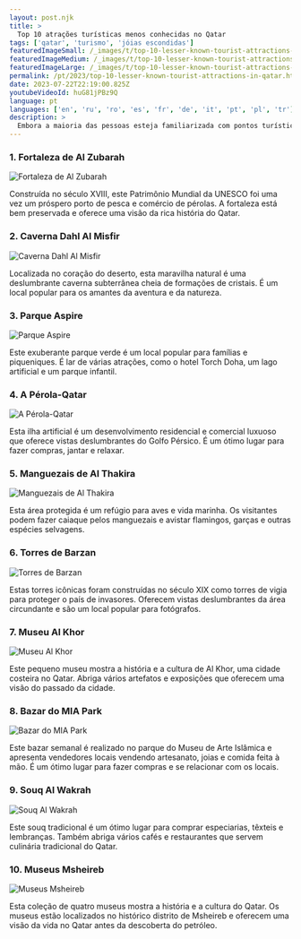 ```yaml
---
layout: post.njk
title: >
  Top 10 atrações turísticas menos conhecidas no Qatar
tags: ['qatar', 'turismo', 'jóias escondidas']
featuredImageSmall: /_images/t/top-10-lesser-known-tourist-attractions-in-qatar-cover-pt-small.webp
featuredImageMedium: /_images/t/top-10-lesser-known-tourist-attractions-in-qatar-cover-pt-medium.webp
featuredImageLarge: /_images/t/top-10-lesser-known-tourist-attractions-in-qatar-cover-pt-large.webp
permalink: /pt/2023/top-10-lesser-known-tourist-attractions-in-qatar.html
date: 2023-07-22T22:19:00.825Z
youtubeVideoId: huG81jPBz9Q
language: pt
languages: ['en', 'ru', 'ro', 'es', 'fr', 'de', 'it', 'pt', 'pl', 'tr']
description: >
  Embora a maioria das pessoas esteja familiarizada com pontos turísticos populares no Qatar, como o Museu de Arte Islâmica e o Souq Waqif, há várias jóias escondidas igualmente fascinantes.
---
```


### 1. Fortaleza de Al Zubarah

![Fortaleza de Al Zubarah](/_images/a/a34e13d6e2ba47ef18814a4a85047d88-medium.webp)

Construída no século XVIII, este Patrimônio Mundial da UNESCO foi uma vez um próspero porto de pesca e comércio de pérolas. A fortaleza está bem preservada e oferece uma visão da rica história do Qatar.

### 2. Caverna Dahl Al Misfir

![Caverna Dahl Al Misfir](/_images/7/762aa6dddb43671b950dd4b2301b3174-medium.webp)

Localizada no coração do deserto, esta maravilha natural é uma deslumbrante caverna subterrânea cheia de formações de cristais. É um local popular para os amantes da aventura e da natureza.

### 3. Parque Aspire

![Parque Aspire](/_images/7/74e250f885666c1986393ce1da52ef5a-medium.webp)

Este exuberante parque verde é um local popular para famílias e piqueniques. É lar de várias atrações, como o hotel Torch Doha, um lago artificial e um parque infantil.

### 4. A Pérola-Qatar

![A Pérola-Qatar](/_images/6/6c21555a02b84039f5604823490accec-medium.webp)

Esta ilha artificial é um desenvolvimento residencial e comercial luxuoso que oferece vistas deslumbrantes do Golfo Pérsico. É um ótimo lugar para fazer compras, jantar e relaxar.

### 5. Manguezais de Al Thakira

![Manguezais de Al Thakira](/_images/d/ddccc92a68353f021a3497588f8448fa-medium.webp)

Esta área protegida é um refúgio para aves e vida marinha. Os visitantes podem fazer caiaque pelos manguezais e avistar flamingos, garças e outras espécies selvagens.

### 6. Torres de Barzan

![Torres de Barzan](/_images/4/4d4b4233ed3ceb03bf616f7e9b977092-medium.webp)

Estas torres icônicas foram construídas no século XIX como torres de vigia para proteger o país de invasores. Oferecem vistas deslumbrantes da área circundante e são um local popular para fotógrafos.

### 7. Museu Al Khor

![Museu Al Khor](/_images/1/1f5aba6499242b1f574fdde2cb16c90d-medium.webp)

Este pequeno museu mostra a história e a cultura de Al Khor, uma cidade costeira no Qatar. Abriga vários artefatos e exposições que oferecem uma visão do passado da cidade.

### 8. Bazar do MIA Park

![Bazar do MIA Park](/_images/8/8daa656350bd046e14fa53577ceabfa6-medium.webp)

Este bazar semanal é realizado no parque do Museu de Arte Islâmica e apresenta vendedores locais vendendo artesanato, joias e comida feita à mão. É um ótimo lugar para fazer compras e se relacionar com os locais.

### 9. Souq Al Wakrah

![Souq Al Wakrah](/_images/4/4f1e32b047ea04f5a6752ba6b9ee4953-medium.webp)

Este souq tradicional é um ótimo lugar para comprar especiarias, têxteis e lembranças. Também abriga vários cafés e restaurantes que servem culinária tradicional do Qatar.

### 10. Museus Msheireb

![Museus Msheireb](/_images/2/2f44fc650c3833707689c5fc519f5ccb-medium.webp)

Esta coleção de quatro museus mostra a história e a cultura do Qatar. Os museus estão localizados no histórico distrito de Msheireb e oferecem uma visão da vida no Qatar antes da descoberta do petróleo.

